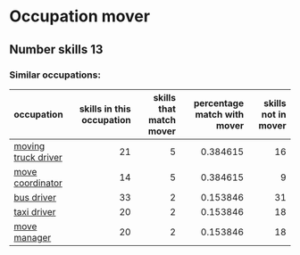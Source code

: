 # Occupation mover
## Number skills 13
### Similar occupations:
| occupation                                    |   skills in this occupation |   skills that match mover |   percentage match with mover |   skills not in mover |
|:----------------------------------------------|----------------------------:|--------------------------:|------------------------------:|----------------------:|
| [moving truck driver](moving_truck_driver.md) |                          21 |                         5 |                      0.384615 |                    16 |
| [move coordinator](move_coordinator.md)       |                          14 |                         5 |                      0.384615 |                     9 |
| [bus driver](bus_driver.md)                   |                          33 |                         2 |                      0.153846 |                    31 |
| [taxi driver](taxi_driver.md)                 |                          20 |                         2 |                      0.153846 |                    18 |
| [move manager](move_manager.md)               |                          20 |                         2 |                      0.153846 |                    18 |
